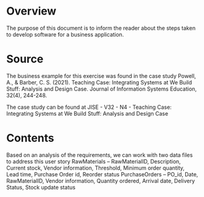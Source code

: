 # Overview
The purpose of this document is to inform the reader about the steps taken to develop software for a business application.  
# Source
The business example for this exercise was found in the case study 
Powell, A., & Barber, C. S. (2021). Teaching Case: Integrating Systems at We Build Stuff: Analysis and Design Case. Journal of Information Systems Education, 32(4), 244-248. 

The case study can be found at JISE - V32 - N4 - Teaching Case: Integrating Systems at We Build Stuff: Analysis and Design Case

# Contents
Based on an analysis of the requirements, we can work with two data files to address this user story
RawMaterials – RawMaterialID, Description, Current stock, Vendor information, Threshold, Minimum order quantity, Lead time, Purchase Order id, Reorder status
PurchaseOrders – PO_id, Date, RawMaterialID, Vendor information, Quantity ordered, Arrival date, Delivery Status, Stock update status
